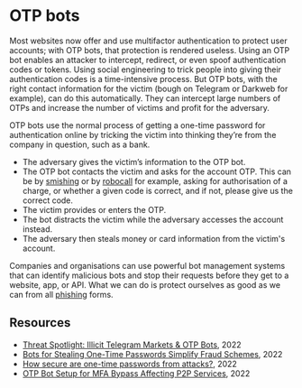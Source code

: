 # OTP bots

Most websites now offer and use multifactor authentication to protect user accounts; with OTP bots, that protection is rendered useless. Using an OTP bot enables an attacker to intercept, redirect, or even spoof authentication codes or tokens. Using social engineering to trick people into giving their authentication codes is a time-intensive process. But OTP bots, with the right contact information for the victim (bough on Telegram or Darkweb for example), can do this automatically. They can intercept large numbers of OTPs and increase the number of victims and profit for the adversary.

OTP bots use the normal process of getting a one-time password for authentication online by tricking the victim into thinking they’re from the company in question, such as a bank.

* The adversary gives the victim’s information to the OTP bot.
* The OTP bot contacts the victim and asks for the account OTP. This can be by [smishing](smishing.md) or by [robocall](vishing.md) for example, asking for authorisation of a charge, or whether a given code is correct, and if not, please give us the correct code.
* The victim provides or enters the OTP.
* The bot distracts the victim while the adversary accesses the account instead.
* The adversary then steals money or card information from the victim's account.

Companies and organisations can use powerful bot management systems that can identify malicious bots and stop their requests before they get to a website, app, or API. What we can do is protect ourselves as good as we can from all [phishing](../mitre/phishing.md) forms.

## Resources

* [Threat Spotlight: Illicit Telegram Markets & OTP Bots](https://flare.io/learn/resources/blog/threat-spotlight-illicit-telegram-markets-otp-bots/), 2022
* [Bots for Stealing One-Time Passwords Simplify Fraud Schemes](https://www.recordedfuture.com/bots-stealing-one-time-passwords-simplify-fraud-schemes), 2022
* [How secure are one-time passwords from attacks?](https://www.techtarget.com/searchsecurity/feature/How-secure-are-one-time-passwords-from-attacks), 2022
* [OTP Bot Setup for MFA Bypass Affecting P2P Services](https://www.cloudsek.com/threatintelligence/generaly-otp-bot-setup-for-mfa-bypass-affecting-p2p-services), 2022


